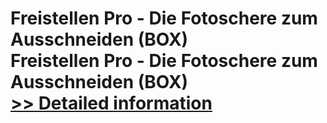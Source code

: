 # Freistellen Pro - Die Fotoschere zum Ausschneiden (BOX)<br />Freistellen Pro - Die Fotoschere zum Ausschneiden (BOX)<br />[>> Detailed information](https://secure.element5.com/esales/product.html?productid=300642722&affiliateid=200057808)